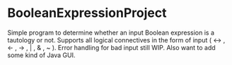 # BooleanExpressionProject
Simple program to determine whether an input Boolean expression is a tautology or not. Supports all logical connectives in the form of input ( <-> , <- , -> , | , & , ~ ). Error handling for bad input still WIP. Also want to add some kind of Java GUI.
